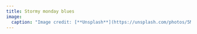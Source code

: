 ```yaml
---
title: Stormy monday blues
image:
  caption: "Image credit: [**Unsplash**](https://unsplash.com/photos/5Mh8iz9vqpY)"
---
```

